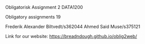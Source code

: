 Obligatorisk Assignment 2 DATA1200

Obligatory assignments 19

Frederik Alexander Biltvedt/s362044 Ahmed Said Muse/s375121

Link for our website: https://breadndough.github.io/oblig2web/
